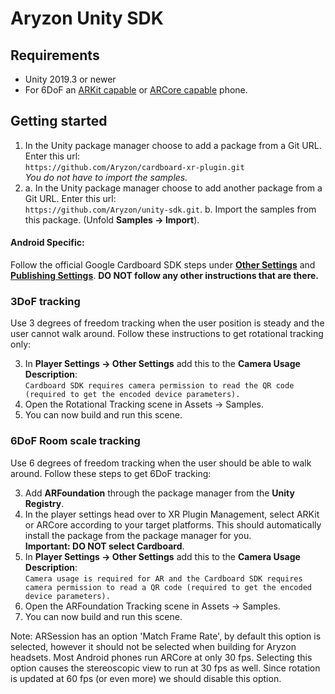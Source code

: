 # Aryzon Unity SDK
## Requirements
* Unity 2019.3 or newer
* For 6DoF an [ARKit capable](https://developer.apple.com/library/archive/documentation/DeviceInformation/Reference/iOSDeviceCompatibility/DeviceCompatibilityMatrix/DeviceCompatibilityMatrix.html) or [ARCore capable](https://developers.google.com/ar/devices) phone.

## Getting started
1. In the Unity package manager choose to add a package from a Git URL. Enter this url:<br>`https://github.com/Aryzon/cardboard-xr-plugin.git`<br>*You do not have to import the samples.*
2. a. In the Unity package manager choose to add another package from a Git URL. Enter this url:<br>`https://github.com/Aryzon/unity-sdk.git`.
b. Import the samples from this package. (Unfold **Samples -> Import**).

#### Android Specific:
Follow the official Google Cardboard SDK steps under [**Other Settings**](https://developers.google.com/cardboard/develop/unity/quickstart#other_settings) and [**Publishing Settings**](https://developers.google.com/cardboard/develop/unity/quickstart#publishing_settings). **DO NOT follow any other instructions that are there.**

### 3DoF tracking
Use 3 degrees of freedom tracking when the user position is steady and the user cannot walk around. Follow these instructions to get rotational tracking only:

3. In **Player Settings -> Other Settings** add this to the **Camera Usage Description**:<br>`Cardboard SDK requires camera permission to read the QR code (required to get the encoded device parameters).`
4. Open the Rotational Tracking scene in Assets -> Samples.
5. You can now build and run this scene.

### 6DoF Room scale tracking
Use 6 degrees of freedom tracking when the user should be able to walk around. Follow these steps to get 6DoF tracking:

3. Add **ARFoundation** through the package manager from the **Unity Registry**.
4. In the player settings head over to XR Plugin Management, select ARKit or ARCore according to your target platforms. This should automatically install the package from the package manager for you.<br>**Important: DO NOT select Cardboard**.
5. In **Player Settings -> Other Settings** add this to the **Camera Usage Description**:<br>`Camera usage is required for AR and the Cardboard SDK requires camera permission to read a QR code (required to get the encoded device parameters).`
6. Open the ARFoundation Tracking scene in Assets -> Samples.
7. You can now build and run this scene.

Note: ARSession has an option 'Match Frame Rate', by default this option is selected, however it should not be selected when building for Aryzon headsets. Most Android phones run ARCore at only 30 fps. Selecting this option causes the stereoscopic view to run at 30 fps as well. Since rotation is updated at 60 fps (or even more) we should disable this option.

